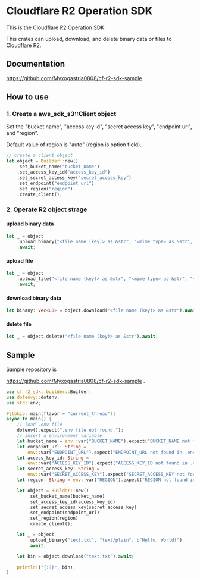 # Cloudflare R2 Operation SDK

This is the Cloudflare R2 Operation SDK.

This crates can upload, download, and delete binary data or files to Cloudflare R2.

## Documentation

https://github.com/Myxogastria0808/cf-r2-sdk-sample

## How to use

### 1. Create a aws_sdk_s3::Client object

Set the "bucket name", "access key id", "secret access key", "endpoint url", and "region".

Default value of region is "auto" (region is option field).

```rust
// create a client object
let object = Builder::new()
    .set_bucket_name("bucket_name")
    .set_access_key_id("access_key_id")
    .set_secret_access_key("secret_access_key")
    .set_endpoint("endpoint_url")
    .set_region("region")
    .create_client();
```

### 2. Operate R2 object strage

#### upload binary data

```rust
let _ = object
    .upload_binary("<file name (key)> as &str", "<mime type> as &str", "<binary data> as &[u8]")
    .await;
```

#### upload file

```rust
let _ = object
    .upload_file("<file name (key)> as &str", "<mime type> as &str", "<file path> as &str")
    .await;
```

#### download binary data

```rust
let binany: Vec<u8> = object.download("<file name (key)> as &str").await;
```

#### delete file

```rust
let _ = object.delete("<file name (key)> as &str").await;
```

## Sample

Sample repository is

https://github.com/Myxogastria0808/cf-r2-sdk-sample .

```rust
use cf_r2_sdk::builder::Builder;
use dotenvy::dotenv;
use std::env;

#[tokio::main(flavor = "current_thread")]
async fn main() {
    // load .env file
    dotenv().expect(".env file not found.");
    // insert a environment variable
    let bucket_name = env::var("BUCKET_NAME").expect("BUCKET_NAME not found in .env file.");
    let endpoint_url: String =
        env::var("ENDPOINT_URL").expect("ENDPOINT_URL not found in .env file.");
    let access_key_id: String =
        env::var("ACCESS_KEY_ID").expect("ACCESS_KEY_ID not found in .env file.");
    let secret_access_key: String =
        env::var("SECRET_ACCESS_KEY").expect("SECRET_ACCESS_KEY not found in .env file.");
    let region: String = env::var("REGION").expect("REGION not found in .env file.");

    let object = Builder::new()
        .set_bucket_name(bucket_name)
        .set_access_key_id(access_key_id)
        .set_secret_access_key(secret_access_key)
        .set_endpoint(endpoint_url)
        .set_region(region)
        .create_client();

    let _ = object
        .upload_binary("text.txt", "text/plain", b"Hello, World!")
        .await;

    let bin = object.download("text.txt").await;

    println!("{:?}", bin);
}
```
